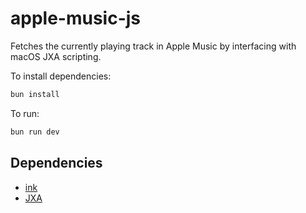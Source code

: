 # apple-music-js

Fetches the currently playing track in Apple Music by interfacing with macOS JXA scripting.

To install dependencies:

```bash
bun install
```

To run:

```bash
bun run dev
```



## Dependencies

- [ink](https://github.com/vadimdemedes/ink#static)
- [JXA](https://github.com/JXA-userland/JXA)
